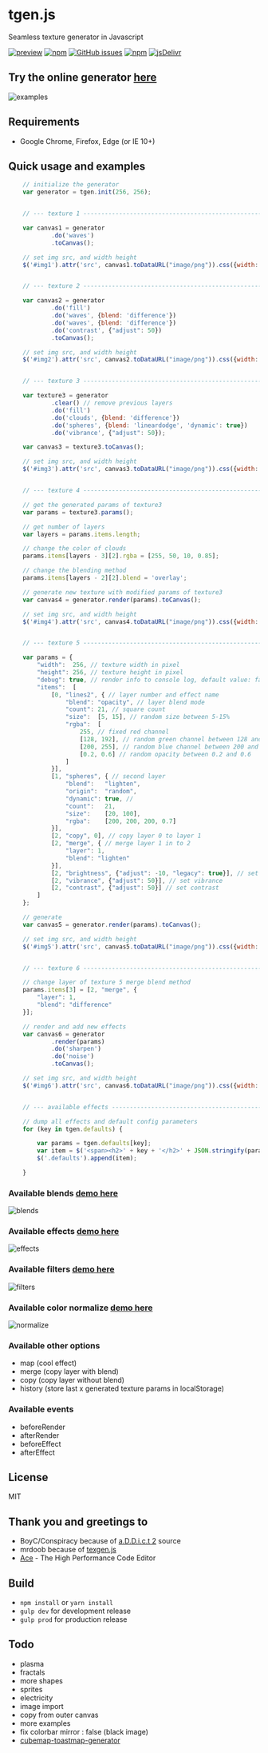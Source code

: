 # tgen.js

Seamless texture generator in Javascript

[![preview](https://img.shields.io/badge/preview-click_here-green.svg?style=flat-square)](https://texture-generator.com/generator/demo/)
[![npm](https://img.shields.io/npm/dt/seamless-texture-generator.svg?style=flat-square)](https://www.npmjs.com/package/seamless-texture-generator)
[![GitHub issues](https://img.shields.io/github/issues/schalkt/tgen.svg?style=flat-square)](https://github.com/schalkt/tgen/issues)
[![npm](https://img.shields.io/npm/v/seamless-texture-generator.svg?style=flat-square)](https://www.npmjs.com/package/seamless-texture-generator)
[![jsDelivr](https://data.jsdelivr.com/v1/package/npm/seamless-texture-generator/badge)](https://www.jsdelivr.com/package/npm/seamless-texture-generator)

## Try the online generator [here](https://texture-generator.com/generator/)

![examples](https://texture-generator.com/generator/demo/images/examples.jpg#20180809)

## Requirements

* Google Chrome, Firefox, Edge (or IE 10+)

## Quick usage and examples

```javascript
    // initialize the generator
    var generator = tgen.init(256, 256);


    // --- texture 1 --------------------------------------------------------------

    var canvas1 = generator
            .do('waves')
            .toCanvas();

    // set img src, and width height
    $('#img1').attr('src', canvas1.toDataURL("image/png")).css({width: canvas1.width, height: canvas1.height});


    // --- texture 2 --------------------------------------------------------------

    var canvas2 = generator
            .do('fill')
            .do('waves', {blend: 'difference'})
            .do('waves', {blend: 'difference'})
            .do('contrast', {"adjust": 50})
            .toCanvas();

    // set img src, and width height
    $('#img2').attr('src', canvas2.toDataURL("image/png")).css({width: canvas2.width, height: canvas2.height});


    // --- texture 3 --------------------------------------------------------------

    var texture3 = generator
            .clear() // remove previous layers
            .do('fill')
            .do('clouds', {blend: 'difference'})
            .do('spheres', {blend: 'lineardodge', 'dynamic': true})
            .do('vibrance', {"adjust": 50});

    var canvas3 = texture3.toCanvas();

    // set img src, and width height
    $('#img3').attr('src', canvas3.toDataURL("image/png")).css({width: canvas3.width, height: canvas3.height});


    // --- texture 4 --------------------------------------------------------------

    // get the generated params of texture3
    var params = texture3.params();

    // get number of layers
    var layers = params.items.length;

    // change the color of clouds
    params.items[layers - 3][2].rgba = [255, 50, 10, 0.85];

    // change the blending method
    params.items[layers - 2][2].blend = 'overlay';

    // generate new texture with modified params of texture3
    var canvas4 = generator.render(params).toCanvas();

    // set img src, and width height
    $('#img4').attr('src', canvas4.toDataURL("image/png")).css({width: canvas4.width, height: canvas4.height});


    // --- texture 5 --------------------------------------------------------------

    var params = {
        "width":  256, // texture width in pixel
        "height": 256, // texture height in pixel
        "debug": true, // render info to console log, default value: false
        "items":  [
            [0, "lines2", { // layer number and effect name
                "blend": "opacity", // layer blend mode
                "count": 21, // square count
                "size":  [5, 15], // random size between 5-15%
                "rgba":  [
                    255, // fixed red channel
                    [128, 192], // random green channel between 128 and 192
                    [200, 255], // random blue channel between 200 and 255
                    [0.2, 0.6] // random opacity between 0.2 and 0.6
                ]
            }],
            [1, "spheres", { // second layer
                "blend":   "lighten",
                "origin":  "random",
                "dynamic": true, //
                "count":   21,
                "size":    [20, 100],
                "rgba":    [200, 200, 200, 0.7]
            }],
            [2, "copy", 0], // copy layer 0 to layer 1
            [2, "merge", { // merge layer 1 in to 2
                "layer": 1,
                "blend": "lighten"
            }],
            [2, "brightness", {"adjust": -10, "legacy": true}], // set brightness
            [2, "vibrance", {"adjust": 50}], // set vibrance
            [2, "contrast", {"adjust": 50}] // set contrast
        ]
    };

    // generate
    var canvas5 = generator.render(params).toCanvas();

    // set img src, and width height
    $('#img5').attr('src', canvas5.toDataURL("image/png")).css({width: canvas5.width, height: canvas5.height});


    // --- texture 6 --------------------------------------------------------------

    // change layer of texture 5 merge blend method
    params.items[3] = [2, "merge", {
        "layer": 1,
        "blend": "difference"
    }];

    // render and add new effects
    var canvas6 = generator
            .render(params)
            .do('sharpen')
            .do('noise')
            .toCanvas();

    // set img src, and width height
    $('#img6').attr('src', canvas6.toDataURL("image/png")).css({width: canvas6.width, height: canvas6.height});


    // --- available effects -------------------------------------------------------

    // dump all effects and default config parameters
    for (key in tgen.defaults) {

        var params = tgen.defaults[key];
        var item = $('<span><h2>' + key + '</h2>' + JSON.stringify(params) + '</span>');
        $('.defaults').append(item);

    }
```

### Available blends [demo here](https://texture-generator.com/generator/demo/blends.html)

![blends](https://texture-generator.com/generator/demo/images/blends.jpg#20180809)

### Available effects [demo here](https://texture-generator.com/generator/demo/effects.html)

![effects](https://texture-generator.com/generator/demo/images/effects.jpg#20180809)

### Available filters [demo here](https://texture-generator.com/generator/demo/filters.html)

![filters](https://texture-generator.com/generator/demo/images/filters.jpg#20180809)

### Available color normalize [demo here](https://texture-generator.com/generator/demo/normalize.html)

![normalize](https://texture-generator.com/generator/demo/images/normalize.jpg#20180809)

### Available other options

* map (cool effect)
* merge (copy layer with blend)
* copy (copy layer without blend)
* history (store last x generated texture params in localStorage)

### Available events

* beforeRender
* afterRender
* beforeEffect
* afterEffect

## License

MIT

## Thank you and greetings to

* BoyC/Conspiracy because of [a.D.D.i.c.t 2](http://conspiracy.hu/release/tool/addict2/) source
* mrdoob because of [texgen.js](https://github.com/mrdoob/texgen.js)
* [Ace](http://ace.c9.io/) - The High Performance Code Editor

## Build

* `npm install` or `yarn install`
* `gulp dev` for development release
* `gulp prod` for production release

## Todo

* plasma
* fractals
* more shapes
* sprites
* electricity
* image import
* copy from outer canvas
* more examples
* fix colorbar mirror : false (black image)
* [cubemap-toastmap-generator](https://jonaszeitler.se/cubemap-toastmap-generator/)